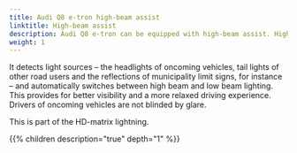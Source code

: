 ```yaml
---
title: Audi Q8 e-tron high-beam assist
linktitle: High-beam assist
description: Audi Q8 e-tron can be equipped with high-beam assist. High-beam assist utilizes a camera mounted on the interior mirror.
weight: 1
---
```



It detects light sources – the headlights of oncoming vehicles, tail lights of other road users and the reflections of municipality limit signs, for instance – and automatically switches between high beam and low beam lighting. This provides for better visibility and a more relaxed driving experience. Drivers of oncoming vehicles are not blinded by glare. 

This is part of the HD-matrix lightning.

{{% children description="true" depth="1" %}}
